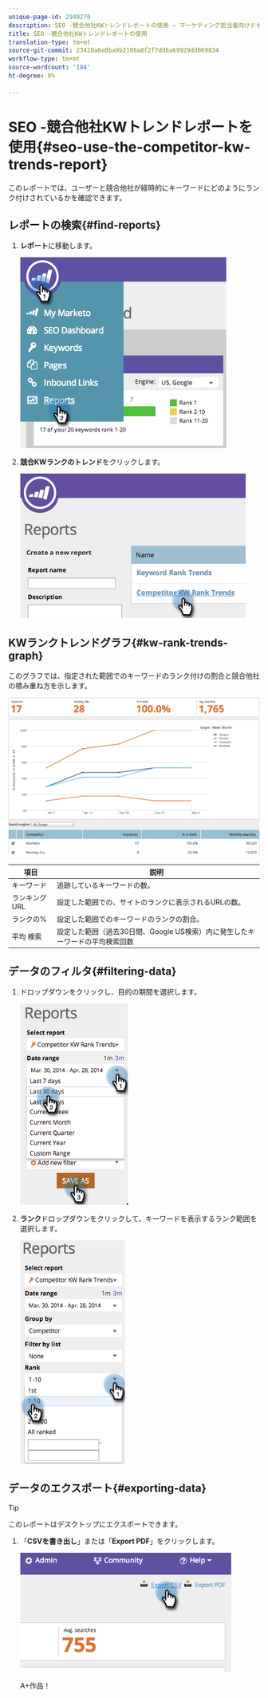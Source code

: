 ```yaml
---
unique-page-id: 2949270
description: SEO -競合他社KWトレンドレポートの使用 — マーケティング担当者向けドキュメント — 製品ドキュメント
title: SEO -競合他社KWトレンドレポートの使用
translation-type: tm+mt
source-git-commit: 23428a6e0ba9b2108a8f2f7dd6a69929dd069834
workflow-type: tm+mt
source-wordcount: '184'
ht-degree: 0%

---
```



# SEO -競合他社KWトレンドレポートを使用{#seo-use-the-competitor-kw-trends-report}

このレポートでは、ユーザーと競合他社が経時的にキーワードにどのようにランク付けされているかを確認できます。

## レポートの検索{#find-reports}

1. **レポート**&#x200B;に移動します。

   ![](assets/image2014-9-18-14-3a6-3a18.png)

1. **競合KWランクのトレンド**&#x200B;をクリックします。

   ![](assets/image2014-9-18-14-3a6-3a37.png)

## KWランクトレンドグラフ{#kw-rank-trends-graph}

このグラフでは、指定された範囲でのキーワードのランク付けの割合と競合他社の積み重ね方を示します。

![](assets/image2014-9-18-14-3a7-3a1.png)

| 項目 | 説明 |
|---|---|
| キーワード | 追跡しているキーワードの数。 |
| ランキングURL | 設定した範囲での、サイトのランクに表示されるURLの数。 |
| ランクの% | 設定した範囲でのキーワードのランクの割合。 |
| 平均 検索 | 設定した範囲（過去30日間、Google US検索）内に発生したキーワードの平均検索回数 |

## データのフィルタ{#filtering-data}

1. ドロップダウンをクリックし、目的の期間を選択します。

   ![](assets/image2014-9-18-14-3a7-3a17.png)

1. **ランク**&#x200B;ドロップダウンをクリックして、キーワードを表示するランク範囲を選択します。

   ![](assets/image2014-9-18-14-3a8-3a26.png)

## データのエクスポート{#exporting-data}

>[!TIP]
>
>このレポートはデスクトップにエクスポートできます。

1. 「**CSVを書き出し**」または「**Export PDF**」をクリックします。

   ![](assets/image2014-9-18-14-3a9-3a49.png)

   A+作品！

